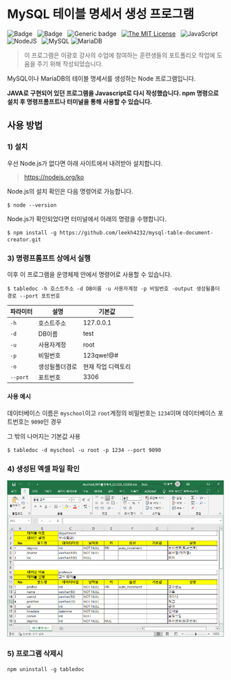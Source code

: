 # MySQL 테이블 명세서 생성 프로그램

![Badge](https://img.shields.io/badge/Author-Lee%20KwangHo-blue.svg?style=flat-square&logo=appveyor) &nbsp;
![Badge](https://img.shields.io/badge/Author-Ju%20YoungA-pink.svg?style=flat-square&logo=appveyor) &nbsp;
![Generic badge](https://img.shields.io/badge/version-0.1.0-critical.svg?style=flat-square&logo=appveyor) &nbsp;
[![The MIT License](https://img.shields.io/badge/license-MIT-orange.svg?style=flat-square&logo=appveyor)](http://opensource.org/licenses/MIT) &nbsp;
![JavaScript](https://img.shields.io/badge/javascript-%23323330.svg?style=for-the-badge&logo=javascript&logoColor=%23F7DF1E) &nbsp;
![NodeJS](https://img.shields.io/badge/node.js-6DA55F?style=for-the-badge&logo=node.js&logoColor=white) &nbsp;
![MySQL](https://img.shields.io/badge/mysql-4479A1.svg?style=for-the-badge&logo=mysql&logoColor=white)
![MariaDB](https://img.shields.io/badge/MariaDB-003545?style=for-the-badge&logo=mariadb&logoColor=white)

> 이 프로그램은 이광호 강사의 수업에 참여하는 훈련생들의 포트폴리오 작업에 도움을 주기 위해 작성되었습니다.

MySQL이나 MariaDB의 테이블 명세서를 생성하는 Node 프로그램입니다.

**JAVA로 구현되어 있던 프로그램을 Javascript로 다시 작성했습니다. npm 명령으로 설치 후 명령프롬프트나 터미널을 통해 사용할 수 있습니다.**

## 사용 방법

### 1) 설치

우선 Node.js가 없다면 아래 사이트에서 내려받아 설치합니다.

> https://nodejs.org/ko

Node.js의 설치 확인은 다음 명령어로 가능합니다.

```shell
$ node --version
```

Node.js가 확인되었다면 터미널에서 아래의 명령을 수행합니다.

```shell
$ npm install -g https://github.com/leekh4232/mysql-table-document-creator.git
```

### 3) 명령프롬프트 상에서 실행

이후 이 프로그램을 운영체제 안에서 명령어로 사용할 수 있습니다.

```shell
$ tabledoc -h 호스트주소 -d DB이름 -u 사용자계정 -p 비밀번호 -output 생성될폴더경로 --port 포트번호
```

| 파라미터 | 설명 | 기본값 |
|---|---|---|
| `-h` | 호스트주소 | 127.0.0.1 |
| `-d` | DB이름 | test |
| `-u` | 사용자계정 | root |
| `-p` | 비밀번호 | 123qwe!@# |
| `-o` | 생성될폴더경로 | 현재 작업 디렉토리 |
| `--port` | 포트번호 | 3306 |

#### 사용 예시

데이터베이스 이름은 `myschool`이고 `root`계정의 비밀번호는 `1234`이며 데이터베이스 포트번호는 `9090`인 경우

그 밖의 나머지는 기본값 사용

```shell
$ tabledoc -d myschool -u root -p 1234 --port 9090
```

### 4) 생성된 엑셀 파일 확인

![res/result.png](res/result.png)

### 5) 프로그램 삭제시

```shell
npm uninstall -g tabledoc
```
